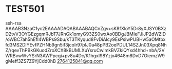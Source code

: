 # TEST501
ssh-rsa AAAAB3NzaC1yc2EAAAADAQABAAABAQCnZgv+sK8fXloY5Dr8yXJSY0BXzD2tvV3OYGEzgqmRJbT7JRhGk1omyG93ZS0wxAo0BDgJBMIeFJiJP2dWZlD/oWBC7ah5hEfI4WBPs9Sbu/kT3TKyqud8FvDiAlcy9EsPsiwPUBHw5aOMtbxfd3MS2DlYEvfPZHNb9gn5if3jcoIr97plJ0a48pPB2oePDUL14SZJn03Xpq8NhZ//qevThPBkGKuodZroXCX8kBUMLXuYsruCwlmkBVZkiQYxd4hhd+nbA/2VWRBvwWvYSrN3AWPpcgi+pv8u4Dc/K1hgxI98Yzjx4648m8DvD7OiemzW9gMeff3ZS7Z9YjCdd0hB 2764125841@qq.com

